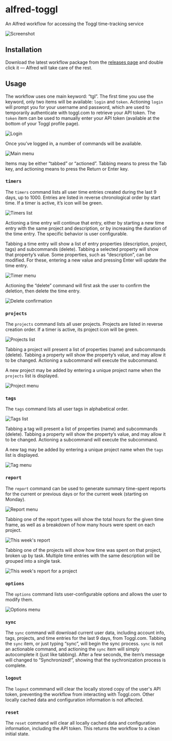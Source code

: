 alfred-toggl
============

An Alfred workflow for accessing the Toggl time-tracking service

![Screenshot](doc/report_yesterday.png?raw=true)

Installation
------------

Download the latest workflow package from the [releases page](https://github.com/jason0x43/alfred-toggl/releases) and double click it — Alfred will take care of the rest.

Usage
-----

The workflow uses one main keyword: “tgl”. The first time you use the keyword, only two items will be available: `login` and `token`. Actioning `login` will prompt you for your username and password, which are used to temporarily authenticate with toggl.com to retrieve your API token. The `token` item can be used to manually enter your API token (available at the bottom of your Toggl profile page).

![Login](doc/initial_menu.png?raw=true)

Once you’ve logged in, a number of commands will be available.

![Main menu](doc/main_menu.png?raw=true)

Items may be either “tabbed” or “actioned”. Tabbing means to press the Tab key, and actioning means to press the Return or Enter key.

### `timers`

The `timers` command lists all user time entries created during the last 9 days, up to 1000. Entries are listed in reverse chronological order by start time. If a timer is active, it’s icon will be green.

![Timers list](doc/timers.png?raw=true)

Actioning a time entry will continue that entry, either by starting a new time entry with the same project and description, or by increasing the duration of the time entry. The specific behavior is user configurable.

Tabbing a time entry will show a list of entry properties (description, project, tags) and subcommands (delete). Tabbing a selected property will show that property’s value. Some properties, such as “description”, can be modified. For these, entering a new value and pressing Enter will update the time entry.

![Timer menu](doc/timer_menu.png?raw=true)

Actioning the “delete” command will first ask the user to confirm the deletion, then delete the time entry.

![Delete confirmation](doc/delete_confirm.png?raw=true)

### `projects`

The `projects` command lists all user projects. Projects are listed in reverse creation order. If a timer is active, its project icon will be green.

![Projects list](doc/projects.png?raw=true)

Tabbing a project will present a list of properties (name) and subcommands (delete). Tabbing a property will show the property’s value, and may allow it to be changed. Actioning a subcommand will execute the subcommand.

A new project may be added by entering a unique project name when the `projects` list is displayed.

![Project menu](doc/project_menu.png?raw=true)

### `tags`

The `tags` command lists all user tags in alphabetical order.

![Tags list](doc/tags.png?raw=true)

Tabbing a tag will present a list of properties (name) and subcommands (delete). Tabbing a property will show the property’s value, and may allow it to be changed. Actioning a subcommand will execute the subcommand.

A new tag may be added by entering a unique project name when the `tags` list is displayed.

![Tag menu](doc/tag_menu.png?raw=true)

### `report`

The `report` command can be used to generate summary time-spent reports for the current or previous days or for the current week (starting on Monday). 

![Report menu](doc/report_menu.png?raw=true)

Tabbing one of the report types will show the total hours for the given time frame, as well as a breakdown of how many hours were spent on each project.

![This week's report](doc/report_this_week.png?raw=true)

Tabbing one of the projects will show how time was spent on that project, broken up by task. Multiple time entries with the same description will be grouped into a single task.

![This week's report for a project](doc/report_this_week_project.png?raw=true)

### `options`

The `options` command lists user-configurable options and allows the user to modify them.

![Options menu](doc/options_menu.png?raw=true)

### `sync`

The `sync` command will download current user data, including account info, tags, projects, and time entries for the last 9 days, from Toggl.com. Tabbing the `sync` item, or just typing “sync”, will begin the sync process. `sync` is not an actionable command, and actioning the `sync` item will simply autocomplete it (just like tabbing). After a few seconds, the item’s message will changed to “Synchronized!”, showing that the sychronization process is complete.

### `logout`

The `logout` commmand will clear the locally stored copy of the user's API token, preventing the workflow from interacting with Toggl.com. Other locally cached data and configuration information is not affected.

### `reset`

The `reset` command will clear all locally cached data and configuration information, including the API token. This returns the workflow to a clean initial state.
